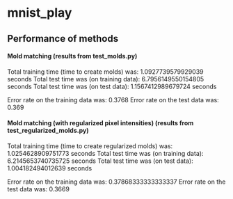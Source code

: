 # mnist_play

## Performance of methods

#### Mold matching (results from test_molds.py)

Total training time (time to create molds) was: 1.0927739579929039 seconds
Total test time was (on training data): 6.7956149550154805 seconds
Total test time was (on test data): 1.1567412989679724 seconds

Error rate on the training data was: 0.3768
Error rate on the test data was: 0.369

#### Mold matching (with regularized pixel intensities) (results from test_regularized_molds.py)

Total training time (time to create regularized molds) was: 1.0254628909751773 seconds
Total test time was (on training data): 6.2145653740735725 seconds
Total test time was (on test data): 1.004182494012639 seconds

Error rate on the training data was: 0.37868333333333337
Error rate on the test data was: 0.3669
